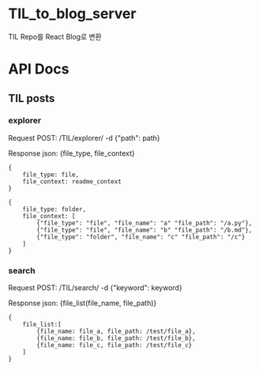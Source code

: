 # TIL_to_blog_server
TIL Repo를 React Blog로 변환


# API Docs

## TIL posts

### explorer

Request POST: /TIL/explorer/ -d {"path": path}

Response json: {file_type, file_context}

```
{
    file_type: file,
    file_context: readme_context
}

{
    file_type: folder,
    file_context: [
        {"file_type": "file", "file_name": "a" "file_path": "/a.py"},
        {"file_type": "file", "file_name": "b" "file_path": "/b.md"},
        {"file_type": "folder", "file_name": "c" "file_path": "/c"}
    ]
}
```

### search

Request POST: /TIL/search/ -d {"keyword": keyword}

Response json: {file_list(file_name, file_path)}

```
{
    file_list:[
        {file_name: file_a, file_path: /test/file_a},
        {file_name: file_b, file_path: /test/file_b},
        {file_name: file_c, file_path: /test/file_c}
    ]
}
```
